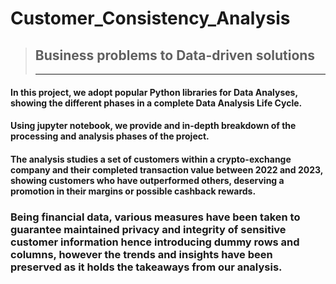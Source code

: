 # Customer_Consistency_Analysis
> ## Business problems to Data-driven solutions
> ***
#### In this project, we adopt popular Python libraries for Data Analyses, showing the different phases in a complete Data Analysis Life Cycle.
 
#### Using jupyter notebook, we provide and in-depth breakdown of the processing and analysis phases of the project.
 
#### The analysis studies a set of customers within a crypto-exchange company and their completed transaction value between 2022 and 2023, showing customers who have outperformed others, deserving a promotion in their margins or possible cashback rewards.
 
### Being financial data, various measures have been taken to guarantee maintained privacy and integrity of sensitive customer information hence introducing dummy rows and columns, however the trends and insights have been preserved as it holds the takeaways from our analysis.
